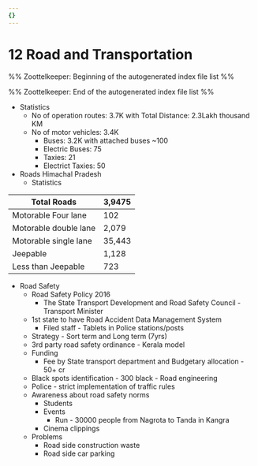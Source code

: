 ```yaml
---
{}
---
```

   
# 12 Road and Transportation   
%% Zoottelkeeper: Beginning of the autogenerated index file list  %%   
   
%% Zoottelkeeper: End of the autogenerated index file list  %%   
* Statistics   
	* No of operation routes: 3.7K with Total Distance: 2.3Lakh thousand KM   
	* No of motor vehicles: 3.4K   
		* Buses: 3.2K with attached buses ~100   
		* Electric Buses: 75   
		* Taxies: 21   
		* Electrict Taxies: 50   
* Roads Himachal Pradesh   
	* Statistics   
   
| Total Roads           | 3,9475 |   
| --------------------- | ------ |   
| Motorable Four lane   | 102    |   
| Motorable double lane | 2,079  |   
| Motorable single lane | 35,443 |   
| Jeepable              | 1,128  |   
| Less than Jeepable    | 723    |   
* Road Safety   
	* Road Safety Policy 2016   
		* The State Transport Development and Road Safety Council - Transport Minister   
	* 1st state to have Road Accident Data Management System   
		* Filed staff - Tablets in Police stations/posts   
	* Strategy - Sort term and Long term (7yrs)   
	* 3rd party road safety ordinance - Kerala model   
	* Funding   
		* Fee by State transport department and Budgetary allocation - 50+ cr   
	* Black spots identification - 300 black - Road engineering   
	* Police - strict implementation of traffic rules   
	* Awareness about road safety norms   
		* Students   
		* Events   
			* Run - 30000 people from Nagrota to Tanda in Kangra   
		* Cinema clippings   
	* Problems   
		* Road side construction waste   
		* Road side car parking